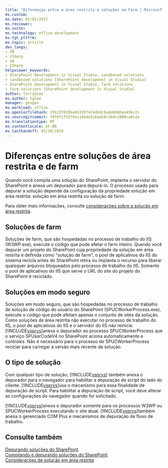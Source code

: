 ```yaml
---
title: "Diferenças entre a área restrita e soluções em Farm | Microsoft Docs"
ms.custom: 
ms.date: 02/02/2017
ms.reviewer: 
ms.suite: 
ms.technology: office-development
ms.tgt_pltfrm: 
ms.topic: article
dev_langs:
- VB
- CSharp
- VB
- CSharp
helpviewer_keywords:
- SharePoint development in Visual Studio, sandboxed solutions
- sandboxed solutions [SharePoint development in Visual Studio]
- SharePoint development in Visual Studio, farm solutions
- farm solutions [SharePoint development in Visual Studio]
author: TerryGLee
ms.author: tglee
manager: ghogen
ms.workload: office
ms.openlocfilehash: c9123f028bab5319f47e4bdc0ada0dbbee49bc2c
ms.sourcegitcommit: f9fbf1f55f9ac14e4e5c6ae58c30dc1800ca6cda
ms.translationtype: MT
ms.contentlocale: pt-BR
ms.lasthandoff: 01/10/2018
---
```

# <a name="differences-between-sandboxed-and-farm-solutions"></a>Diferenças entre soluções de área restrita e de farm
  Quando você compila uma solução do SharePoint, implanta o servidor do SharePoint e anexa um depurador para depurá-lo. O processo usado para depurar a solução depende da configuração da propriedade solução em área restrita: solução em área restrita ou solução de farm.  
  
 Para obter mais informações, consulte [considerações sobre a solução em área restrita](../sharepoint/sandboxed-solution-considerations.md).  
  
## <a name="farm-solutions"></a>Soluções de farm  
 Soluções de farm, que são hospedadas no processo de trabalho do IIS (W3WP.exe), execute o código que pode afetar o farm inteiro. Quando você depurar um projeto do SharePoint cuja propriedade da solução em área restrita é definida como "solução de farm", o pool de aplicativos do IIS do sistema recicla antes do SharePoint retira ou implanta o recurso para liberar quaisquer arquivos bloqueados pelo processo de trabalho do IIS. Somente o pool de aplicativos do IIS que serve o URL do site do projeto do SharePoint é reciclado.  
  
## <a name="sandboxed-solutions"></a>Soluções em modo seguro  
 Soluções em modo seguro, que são hospedadas no processo de trabalho de solução de código do usuário do SharePoint (SPUCWorkerProcess.exe), execute o código que pode afetam apenas o conjunto de sites da solução. Como soluções de área restrita não executar no processo de trabalho do IIS, o pool de aplicativos do IIS e o servidor do IIS não reinicie. [!INCLUDE[vsprvs](../sharepoint/includes/vsprvs-md.md)]anexa o depurador ao processo SPUCWorkerProcess que o serviço SPUserCodeV4 no SharePoint aciona automaticamente e controles. Não é necessário para o processo de SPUCWorkerProcess reciclar para carregar a versão mais recente da solução.  
  
## <a name="either-type-of-solution"></a>O tipo de solução  
 Com qualquer tipo de solução, [!INCLUDE[vsprvs](../sharepoint/includes/vsprvs-md.md)] também anexa o depurador para o navegador para habilitar a depuração de script do lado do cliente. [!INCLUDE[vsprvs](../sharepoint/includes/vsprvs-md.md)]usa o mecanismo para essa finalidade de depuração de script. Para habilitar a depuração de script, você deve alterar as configurações do navegador quando for solicitado.  
  
 [!INCLUDE[vsprvs](../sharepoint/includes/vsprvs-md.md)]anexa o depurador somente para os processos W3WP ou SPUCWorkerProcess executando o site atual. [!INCLUDE[vsprvs](../sharepoint/includes/vsprvs-md.md)]também anexa o gerenciado COM Plus e mecanismos de depuração de fluxo de trabalho.  
  
## <a name="see-also"></a>Consulte também  
 [Depurando soluções do SharePoint](../sharepoint/debugging-sharepoint-solutions.md)   
 [Compilando e depurando soluções do SharePoint](../sharepoint/building-and-debugging-sharepoint-solutions.md)   
 [Considerações de solução em área restrita](../sharepoint/sandboxed-solution-considerations.md)  
  
  